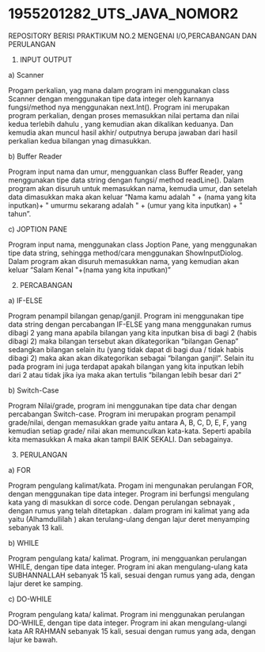 # 1955201282_UTS_JAVA_NOMOR2
 REPOSITORY BERISI PRAKTIKUM NO.2 MENGENAI I/O,PERCABANGAN DAN PERULANGAN

1.	INPUT OUTPUT

a)	Scanner

Progam perkalian, yag mana dalam program ini menggunakan class Scanner dengan menggunakan tipe data integer oleh karnanya fungsi/method nya menggunakan next.Int(). Program ini merupakan program perkalian, dengan proses memasukkan nilai pertama dan nilai kedua terlebih dahulu , yang kemudian akan dikalikan keduanya. Dan kemudia akan muncul hasil akhir/ outputnya berupa jawaban dari hasil perkalian kedua bilangan ynag dimasukkan.

b)	Buffer Reader

Program input nama dan umur,  mengguankan class Buffer Reader, yang menggunakan tipe data string dengan fungsi/ method readLine(). Dalam program akan disuruh untuk memasukkan nama, kemudia umur, dan setelah data dimasukkan maka akan keluar “Nama kamu adalah " + (nama yang kita inputkan)+ " umurmu sekarang adalah " + (umur yang kita inputkan) + " tahun”.

c)	JOPTION PANE

Program input nama, menggunakan class Joption Pane, yang menggunakan tipe data string, sehingga method/cara menggunakan ShowInputDiolog. Dalam program akan disuruh memasukkan nama, yang kemudian akan keluar  “Salam Kenal "+(nama yang kita inputkan)”

2.	PERCABANGAN

a)	IF-ELSE

Program penampil bilangan genap/ganjil. Program ini menggunakan tipe data string dengan percabangan IF-ELSE yang mana menggunakan rumus  dibagi 2 yang mana apabila bilangan yang kita inputkan bisa di bagi 2 (habis dibagi 2) maka bilangan tersebut akan dikategorikan “bilangan Genap” sedangkan bilangan selain itu (yang tidak dapat di bagi dua / tidak habis dibagi 2) maka akan akan dikategorikan sebagai “bilangan ganjil”. Selain itu pada program ini juga terdapat apakah bilangan yang kita inputkan lebih dari 2 atau tidak jika iya maka akan tertulis “bilangan lebih besar dari 2”

b)	Switch-Case

Program Nilai/grade, program ini menggunakan tipe data char dengan percabangan Switch-case. Program ini merupakan program penampil grade/nilai, dengan memasukkan grade  yaitu antara A, B, C, D, E, F, yang kemudian setiap grade/ nilai akan memunculkan kata-kata. Seperti apabila kita memasukkan A maka akan tampil BAIK SEKALI. Dan sebagainya.

3.	PERULANGAN

a)	FOR

Program pengulang kalimat/kata. Progam ini mengunakan perulangan FOR, dengan menggunakan tipe data integer. Program ini berfungsi mengulang kata yang di masukkan di sorce code. Dengan perulangan sebnayak , dengan rumus yang telah ditetapkan . dalam program ini kalimat yang ada yaitu (Alhamdullilah ) akan terulang-ulang dengan lajur deret menyamping sebanyak 13 kali.

b)	WHILE

Program pengulang kata/ kalimat. Program, ini mengguankan perulangan WHILE, dengan tipe data integer. Program ini akan mengulang-ulang kata SUBHANNALLAH sebanyak 15 kali, sesuai dengan rumus yang ada, dengan lajur deret ke samping.

c)	DO-WHILE

Program pengulang kata/ kalimat. Program ini menggunakan perulangan DO-WHILE, dengan tipe data integer. Program ini akan mengulang-ulangi kata AR RAHMAN sebanyak 15 kali, sesuai dengan rumus yang ada, dengan lajur ke bawah.

